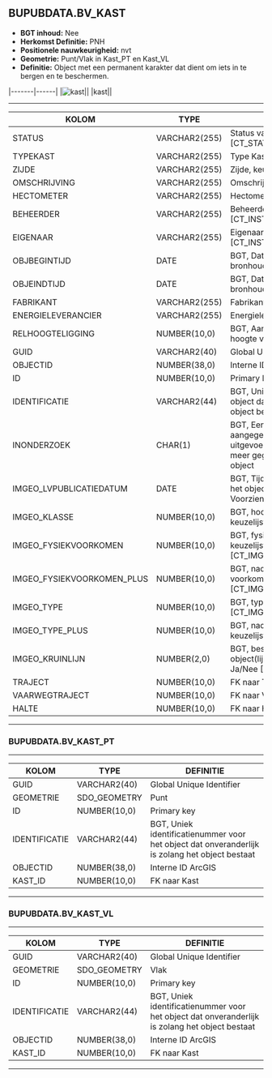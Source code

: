 ﻿## BUPUBDATA.BV_KAST


* __BGT inhoud:__ Nee
* __Herkomst Definitie:__ PNH
* __Positionele nauwkeurigheid:__ nvt
* __Geometrie:__ Punt/Vlak in Kast_PT en Kast_VL
* __Definitie:__ Object met een permanent karakter dat dient om iets in te bergen en te beschermen.

|-------|------|
|![kast](kast.png)||
|kast||

***

|KOLOM                           	|TYPE          	|DEFINITIE|
|------                          	|----          	|-----    |
|STATUS                          	|VARCHAR2(255) 	|Status van de gegevens, keuzelijst [CT_STATUS]|
|TYPEKAST                        	|VARCHAR2(255) 	|Type Kast, keuzelijst [CT_TYPE_KAST]|
|ZIJDE                           	|VARCHAR2(255) 	|Zijde, keuzelijst [CT_ZIJDE]|
|OMSCHRIJVING                    	|VARCHAR2(255) 	|Omschrijving|
|HECTOMETER                      	|VARCHAR2(255) 	|Hectometrering|
|BEHEERDER                       	|VARCHAR2(255) 	|Beheerder van de kast, keuzelijst [CT_INSTANTIE]|
|EIGENAAR                        	|VARCHAR2(255) 	|Eigenaar van de kast, keuzelijst [CT_INSTANTIE]|
|OBJBEGINTIJD                    	|DATE          	|BGT, Datum waarop het object bij de bronhouder is ontstaan|
|OBJEINDTIJD                     	|DATE          	|BGT, Datum waarop het object bij de bronhouder niet meer geldig is|
|FABRIKANT							|VARCHAR2(255)	|Fabrikant|
|ENERGIELEVERANCIER					|VARCHAR2(255)	|Energieleverancier|
|RELHOOGTELIGGING                	|NUMBER(10,0)  	|BGT, Aanduiding voor de relatieve hoogte van het object|
|GUID                            	|VARCHAR2(40)  	|Global Unique Identifier|
|OBJECTID                        	|NUMBER(38,0)   |Interne ID ArcGIS|
|ID                              	|NUMBER(10,0)  	|Primary Key|
|IDENTIFICATIE			            |VARCHAR2(44)  	|BGT, Uniek identificatienummer voor het object dat onveranderlijk is zolang het object bestaat|
|INONDERZOEK                        |CHAR(1)       	|BGT, Een aanduiding waarmee wordt aangegeven dat een onderzoek wordt uitgevoerd naar de juistheid van een of meer gegevens van het betreffende object|
|IMGEO_LVPUBLICATIEDATUM            |DATE          	|BGT, Tijdstip waarop deze instantie van het object is opgenomen in de Landelijke Voorziening|
|IMGEO_KLASSE                       |NUMBER(10,0)   |BGT, hoofdclassificatie van het object, keuzelijst [CT_IMGEO_KLASSE]|
|IMGEO_FYSIEKVOORKOMEN              |NUMBER(10,0)   |BGT, fysieke voorkomen van het object, keuzelijst [CT_IMGEO_FYSIEKVOORKOMEN]|
|IMGEO_FYSIEKVOORKOMEN_PLUS         |NUMBER(10,0)   |BGT, nadere typering van het fysieke voorkomen van het object, keuzelijst [CT_IMGEO_FYSIEKVOORKOMEN_PLUS]|
|IMGEO_TYPE                         |NUMBER(10,0)   |BGT, typering van het object, keuzelijst [CT_IMGEO_TYPE] |
|IMGEO_TYPE_PLUS                    |NUMBER(10,0)   |BGT, nadere typering van het object, keuzelijst [CT_IMGEO_TYPE_PLUS]|
|IMGEO_KRUINLIJN		            |NUMBER(2,0)	|BGT, bestaat er een verwijzing naarhet object(lijn) dat de kruinlijn beschrijft: Ja/Nee [CT_JA_NEE] |
|TRAJECT                         	|NUMBER(10,0)  	|FK naar Traject|
|VAARWEGTRAJECT                  	|NUMBER(10,0)  	|FK naar Vaarwegtraject|
|HALTE								|NUMBER(10,0)	|FK naar Halte|


***

### BUPUBDATA.BV_KAST_PT

***

|KOLOM                           	|TYPE          	|DEFINITIE|
|------                          	|----          	|-----    |
|GUID                            	|VARCHAR2(40)  	|Global Unique Identifier|
|GEOMETRIE                       	|SDO_GEOMETRY  	|Punt|
|ID                         		|NUMBER(10,0)  	|Primary key|
|IDENTIFICATIE                   	|VARCHAR2(44)  	|BGT, Uniek identificatienummer voor het object dat onveranderlijk is zolang het object bestaat|
|OBJECTID                        	|NUMBER(38,0)   |Interne ID ArcGIS|
|KAST_ID							|NUMBER(10,0)	|FK naar Kast|

***

### BUPUBDATA.BV_KAST_VL

***

|KOLOM                           	|TYPE          	|DEFINITIE|
|------                          	|----          	|-----    |
|GUID                            	|VARCHAR2(40)  	|Global Unique Identifier|
|GEOMETRIE                       	|SDO_GEOMETRY  	|Vlak|
|ID                         		|NUMBER(10,0)  	|Primary key|
|IDENTIFICATIE                   	|VARCHAR2(44)  	|BGT, Uniek identificatienummer voor het object dat onveranderlijk is zolang het object bestaat|
|OBJECTID                        	|NUMBER(38,0)   |Interne ID ArcGIS|
|KAST_ID							|NUMBER(10,0)	|FK naar Kast|


***

